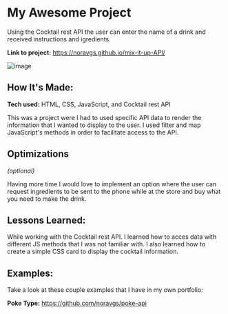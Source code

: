 # My Awesome Project
Using the Cocktail rest API the user can enter the name of a drink and received instructions and igredients. 

**Link to project:** https://noravgs.github.io/mix-it-up-API/

![image](https://user-images.githubusercontent.com/101680775/184689699-41268f30-2be0-4a17-9a63-31132e744d64.gif)


## How It's Made:

**Tech used:** HTML, CSS, JavaScript, and Cocktail rest API

This was a project were I had to used specific API data to render the information that I wanted to display to the user. I used filter and map JavaScript's methods in order to facilitate access to the API. 

## Optimizations
*(optional)*

Having more time I would love to implement an option where the user can request ingredients to be sent to the phone while at the store and buy what you need to make the drink.

## Lessons Learned:

While working with the Cocktail rest API. I learned how to acces data with different JS methods that I was not familiar with. I also learned how to create a simple CSS card to display the cocktail information.

## Examples:
Take a look at these couple examples that I have in my own portfolio:

**Poke Type:** https://github.com/noravgs/poke-api


